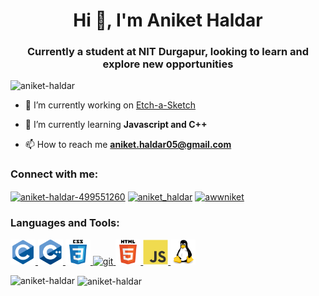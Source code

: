 <h1 align="center">Hi 👋, I'm Aniket Haldar</h1>
<h3 align="center">Currently a student at NIT Durgapur, looking to learn and explore new opportunities</h3>

<p align="left"> <img src="https://komarev.com/ghpvc/?username=aniket-haldar&label=Profile%20views&color=0e75b6&style=flat" alt="aniket-haldar" /> </p>

- 🔭 I’m currently working on [Etch-a-Sketch](https://github.com/Aniket-Haldar/Etch-a-Sketch)

- 🌱 I’m currently learning **Javascript and C++**

- 📫 How to reach me **aniket.haldar05@gmail.com**

<h3 align="left">Connect with me:</h3>
<p align="left">
<a href="https://linkedin.com/in/aniket-haldar-499551260" target="blank"><img align="center" src="https://raw.githubusercontent.com/rahuldkjain/github-profile-readme-generator/master/src/images/icons/Social/linked-in-alt.svg" alt="aniket-haldar-499551260" height="30" width="40" /></a>
<a href="https://www.codechef.com/users/aniket_haldar" target="blank"><img align="center" src="https://cdn.jsdelivr.net/npm/simple-icons@3.1.0/icons/codechef.svg" alt="aniket_haldar" height="30" width="40" /></a>
<a href="https://codeforces.com/profile/awwniket" target="blank"><img align="center" src="https://raw.githubusercontent.com/rahuldkjain/github-profile-readme-generator/master/src/images/icons/Social/codeforces.svg" alt="awwniket" height="30" width="40" /></a>
</p>

<h3 align="left">Languages and Tools:</h3>
<p align="left"> <a href="https://www.cprogramming.com/" target="_blank" rel="noreferrer"> <img src="https://raw.githubusercontent.com/devicons/devicon/master/icons/c/c-original.svg" alt="c" width="40" height="40"/> </a> <a href="https://www.w3schools.com/cpp/" target="_blank" rel="noreferrer"> <img src="https://raw.githubusercontent.com/devicons/devicon/master/icons/cplusplus/cplusplus-original.svg" alt="cplusplus" width="40" height="40"/> </a> <a href="https://www.w3schools.com/css/" target="_blank" rel="noreferrer"> <img src="https://raw.githubusercontent.com/devicons/devicon/master/icons/css3/css3-original-wordmark.svg" alt="css3" width="40" height="40"/> </a> <a href="https://git-scm.com/" target="_blank" rel="noreferrer"> <img src="https://www.vectorlogo.zone/logos/git-scm/git-scm-icon.svg" alt="git" width="40" height="40"/> </a> <a href="https://www.w3.org/html/" target="_blank" rel="noreferrer"> <img src="https://raw.githubusercontent.com/devicons/devicon/master/icons/html5/html5-original-wordmark.svg" alt="html5" width="40" height="40"/> </a> <a href="https://developer.mozilla.org/en-US/docs/Web/JavaScript" target="_blank" rel="noreferrer"> <img src="https://raw.githubusercontent.com/devicons/devicon/master/icons/javascript/javascript-original.svg" alt="javascript" width="40" height="40"/> </a> <a href="https://www.linux.org/" target="_blank" rel="noreferrer"> <img src="https://raw.githubusercontent.com/devicons/devicon/master/icons/linux/linux-original.svg" alt="linux" width="40" height="40"/> </a> </p>

<p><img align="left" src="https://github-readme-stats.vercel.app/api/top-langs?username=aniket-haldar&show_icons=true&locale=en&layout=compact" alt="aniket-haldar" /></p>

<p>&nbsp;<img align="center" src="https://github-readme-stats.vercel.app/api?username=aniket-haldar&show_icons=true&locale=en" alt="aniket-haldar" /></p>

